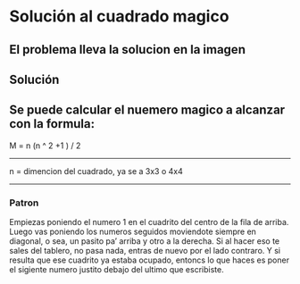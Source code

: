 # Solución al cuadrado magico

## El problema lleva la solucion en la imagen
##  Solución

Se puede calcular el nuemero magico a alcanzar con la formula:
---
M = n (n ^ 2 +1 ) / 2

---

n = dimencion del cuadrado, ya se a 3x3 o 4x4

--- 

### Patron

Empiezas poniendo el numero 1 en el cuadrito del centro de la fila de arriba. Luego vas poniendo los numeros seguidos moviendote siempre en diagonal, o sea, un pasito pa’ arriba y otro a la derecha. Si al hacer eso te sales del tablero, no pasa nada, entras de nuevo por el lado contraro. Y si resulta que ese cuadrito ya estaba ocupado, entoncs lo que haces es poner el sigiente numero justito debajo del ultimo que escribiste.